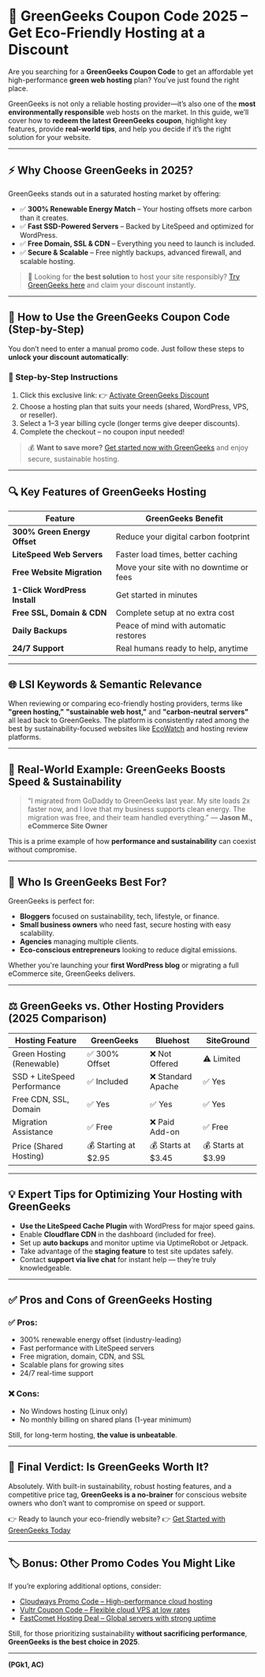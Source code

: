# 🌱 GreenGeeks Coupon Code 2025 – Get Eco-Friendly Hosting at a Discount

Are you searching for a **GreenGeeks Coupon Code** to get an affordable yet high-performance **green web hosting** plan? You’ve just found the right place.

GreenGeeks is not only a reliable hosting provider—it’s also one of the **most environmentally responsible** web hosts on the market. In this guide, we’ll cover how to **redeem the latest GreenGeeks coupon**, highlight key features, provide **real-world tips**, and help you decide if it’s the right solution for your website.

---

## ⚡ Why Choose GreenGeeks in 2025?

GreenGeeks stands out in a saturated hosting market by offering:

* ✅ **300% Renewable Energy Match** – Your hosting offsets more carbon than it creates.
* ✅ **Fast SSD-Powered Servers** – Backed by LiteSpeed and optimized for WordPress.
* ✅ **Free Domain, SSL & CDN** – Everything you need to launch is included.
* ✅ **Secure & Scalable** – Free nightly backups, advanced firewall, and scalable hosting.

> 🌿 Looking for **the best solution** to host your site responsibly? [Try GreenGeeks here](https://snipitx.com/greengeeks-jy) and claim your discount instantly.

---

## 💸 How to Use the GreenGeeks Coupon Code (Step-by-Step)

You don’t need to enter a manual promo code. Just follow these steps to **unlock your discount automatically**:

### 🔽 Step-by-Step Instructions

1. Click this exclusive link:
   👉 [Activate GreenGeeks Discount](https://snipitx.com/greengeeks-jy)
2. Choose a hosting plan that suits your needs (shared, WordPress, VPS, or reseller).
3. Select a 1–3 year billing cycle (longer terms give deeper discounts).
4. Complete the checkout – no coupon input needed!

> 💰 **Want to save more?** [Get started now with GreenGeeks](https://snipitx.com/greengeeks-jy) and enjoy secure, sustainable hosting.

---

## 🔍 Key Features of GreenGeeks Hosting

| Feature                       | GreenGeeks Benefit                      |
| ----------------------------- | --------------------------------------- |
| **300% Green Energy Offset**  | Reduce your digital carbon footprint    |
| **LiteSpeed Web Servers**     | Faster load times, better caching       |
| **Free Website Migration**    | Move your site with no downtime or fees |
| **1-Click WordPress Install** | Get started in minutes                  |
| **Free SSL, Domain & CDN**    | Complete setup at no extra cost         |
| **Daily Backups**             | Peace of mind with automatic restores   |
| **24/7 Support**              | Real humans ready to help, anytime      |

---

## 🌐 LSI Keywords & Semantic Relevance

When reviewing or comparing eco-friendly hosting providers, terms like **"green hosting,"** **"sustainable web host,"** and **"carbon-neutral servers"** all lead back to GreenGeeks. The platform is consistently rated among the best by sustainability-focused websites like [EcoWatch](https://www.ecowatch.com) and hosting review platforms.

---

## 🧪 Real-World Example: GreenGeeks Boosts Speed & Sustainability

> “I migrated from GoDaddy to GreenGeeks last year. My site loads 2x faster now, and I love that my business supports clean energy. The migration was free, and their team handled everything.”
> — **Jason M., eCommerce Site Owner**

This is a prime example of how **performance and sustainability** can coexist without compromise.

---

## 🧭 Who Is GreenGeeks Best For?

GreenGeeks is perfect for:

* **Bloggers** focused on sustainability, tech, lifestyle, or finance.
* **Small business owners** who need fast, secure hosting with easy scalability.
* **Agencies** managing multiple clients.
* **Eco-conscious entrepreneurs** looking to reduce digital emissions.

Whether you're launching your **first WordPress blog** or migrating a full eCommerce site, GreenGeeks delivers.

---

## ⚖️ GreenGeeks vs. Other Hosting Providers (2025 Comparison)

| Hosting Feature             | GreenGeeks            | Bluehost            | SiteGround          |
| --------------------------- | --------------------- | ------------------- | ------------------- |
| Green Hosting (Renewable)   | ✅ 300% Offset         | ❌ Not Offered       | ⚠️ Limited          |
| SSD + LiteSpeed Performance | ✅ Included            | ❌ Standard Apache   | ✅ Yes               |
| Free CDN, SSL, Domain       | ✅ Yes                 | ✅ Yes               | ✅ Yes               |
| Migration Assistance        | ✅ Free                | ❌ Paid Add-on       | ✅ Free              |
| Price (Shared Hosting)      | 💰 Starting at \$2.95 | 💰 Starts at \$3.45 | 💰 Starts at \$3.99 |

---

## 💡 Expert Tips for Optimizing Your Hosting with GreenGeeks

* **Use the LiteSpeed Cache Plugin** with WordPress for major speed gains.
* Enable **Cloudflare CDN** in the dashboard (included for free).
* Set up **auto backups** and monitor uptime via UptimeRobot or Jetpack.
* Take advantage of the **staging feature** to test site updates safely.
* Contact **support via live chat** for instant help — they’re truly knowledgeable.

---

## ✅ Pros and Cons of GreenGeeks Hosting

### ✅ Pros:

* 300% renewable energy offset (industry-leading)
* Fast performance with LiteSpeed servers
* Free migration, domain, CDN, and SSL
* Scalable plans for growing sites
* 24/7 real-time support

### ❌ Cons:

* No Windows hosting (Linux only)
* No monthly billing on shared plans (1-year minimum)

Still, for long-term hosting, **the value is unbeatable**.

---

## 🎯 Final Verdict: Is GreenGeeks Worth It?

Absolutely. With built-in sustainability, robust hosting features, and a competitive price tag, **GreenGeeks is a no-brainer** for conscious website owners who don’t want to compromise on speed or support.

👉 Ready to launch your eco-friendly website?
👉 [Get Started with GreenGeeks Today](https://snipitx.com/greengeeks-jy)

---

## 🏷️ Bonus: Other Promo Codes You Might Like

If you’re exploring additional options, consider:

* [Cloudways Promo Code – High-performance cloud hosting](https://snipitx.com/cloudways-jy)
* [Vultr Coupon Code – Flexible cloud VPS at low rates](https://snipitx.com/vultr-jy)
* [FastComet Hosting Deal – Global servers with strong uptime](https://snipitx.com/fastcomet-jy)

Still, for those prioritizing sustainability **without sacrificing performance**, **GreenGeeks is the best choice in 2025**.

---

**(PGk1, AC)**